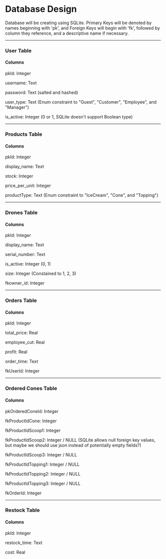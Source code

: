 # Database Design

Database will be creating using SQLite. Primary Keys will be denoted by names beginning with 'pk',
 and Foreign Keys will begin with 'fk', followed by column they reference, and a descriptive name if
necessary.

---

### User Table

#### Columns

pkId: Integer

username: Text

password: Text (salted and hashed)

user_type: Text (Enum constraint to "Guest", "Customer", "Employee", and "Manager")

is_active: Integer (0 or 1, SQLite doesn't support Boolean type)

---

### Products Table

#### Columns

pkId: Integer

display_name: Text

stock: Integer

price_per_unit: Integer

productType: Text (Enum constraint to "IceCream", "Cone", and "Topping")

---

### Drones Table

#### Columns

pkId: Integer

display_name: Text

serial_number: Text

is_active: Integer (0, 1)

size: Integer (Constained to 1, 2, 3)

fkowner_id: Integer

---

### Orders Table

#### Columns

pkId: Integer

total_price: Real

employee_cut: Real

profit: Real

order_time: Text

fkUserId: Integer

---

### Ordered Cones Table

#### Columns

pkOrderedConeId: Integer

fkProductIdCone: Integer 

fkProductIdScoop1: Integer

fkProductIdScoop2: Integer / NULL (SQLite allows null foreign key values, but maybe we should use json instead of potentially empty fields?)

fkProductIdScoop3: Integer / NULL

fkProductIdTopping1: Integer / NULL

fkProductIdTopping2: Integer / NULL

fkProductIdTopping3: Integer / NULL

fkOrderId: Integer

---

### Restock Table

#### Columns

pkId: Integer

restock_time: Text

cost: Real

